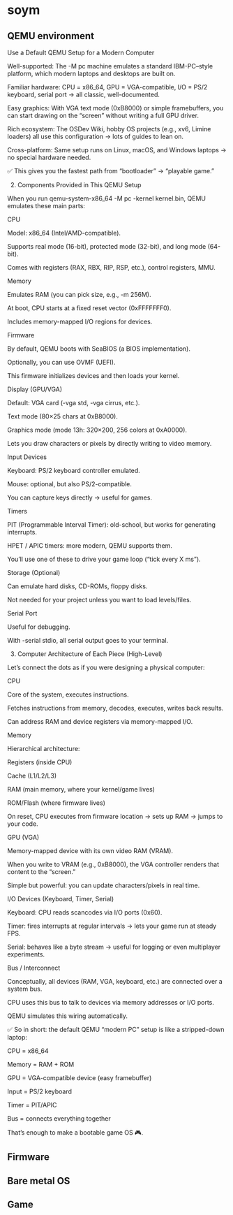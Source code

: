 # soym

## QEMU environment

Use a Default QEMU Setup for a Modern Computer

Well-supported: The -M pc machine emulates a standard IBM-PC–style platform, which modern laptops and desktops are built on.

Familiar hardware: CPU = x86_64, GPU = VGA-compatible, I/O = PS/2 keyboard, serial port → all classic, well-documented.

Easy graphics: With VGA text mode (0xB8000) or simple framebuffers, you can start drawing on the “screen” without writing a full GPU driver.

Rich ecosystem: The OSDev Wiki, hobby OS projects (e.g., xv6, Limine loaders) all use this configuration → lots of guides to lean on.

Cross-platform: Same setup runs on Linux, macOS, and Windows laptops → no special hardware needed.

✅ This gives you the fastest path from “bootloader” → “playable game.”

2. Components Provided in This QEMU Setup

When you run qemu-system-x86_64 -M pc -kernel kernel.bin, QEMU emulates these main parts:

CPU

Model: x86_64 (Intel/AMD-compatible).

Supports real mode (16-bit), protected mode (32-bit), and long mode (64-bit).

Comes with registers (RAX, RBX, RIP, RSP, etc.), control registers, MMU.

Memory

Emulates RAM (you can pick size, e.g., -m 256M).

At boot, CPU starts at a fixed reset vector (0xFFFFFFF0).

Includes memory-mapped I/O regions for devices.

Firmware

By default, QEMU boots with SeaBIOS (a BIOS implementation).

Optionally, you can use OVMF (UEFI).

This firmware initializes devices and then loads your kernel.

Display (GPU/VGA)

Default: VGA card (-vga std, -vga cirrus, etc.).

Text mode (80×25 chars at 0xB8000).

Graphics mode (mode 13h: 320×200, 256 colors at 0xA0000).

Lets you draw characters or pixels by directly writing to video memory.

Input Devices

Keyboard: PS/2 keyboard controller emulated.

Mouse: optional, but also PS/2-compatible.

You can capture keys directly → useful for games.

Timers

PIT (Programmable Interval Timer): old-school, but works for generating interrupts.

HPET / APIC timers: more modern, QEMU supports them.

You’ll use one of these to drive your game loop (“tick every X ms”).

Storage (Optional)

Can emulate hard disks, CD-ROMs, floppy disks.

Not needed for your project unless you want to load levels/files.

Serial Port

Useful for debugging.

With -serial stdio, all serial output goes to your terminal.

3. Computer Architecture of Each Piece (High-Level)

Let’s connect the dots as if you were designing a physical computer:

CPU

Core of the system, executes instructions.

Fetches instructions from memory, decodes, executes, writes back results.

Can address RAM and device registers via memory-mapped I/O.

Memory

Hierarchical architecture:

Registers (inside CPU)

Cache (L1/L2/L3)

RAM (main memory, where your kernel/game lives)

ROM/Flash (where firmware lives)

On reset, CPU executes from firmware location → sets up RAM → jumps to your code.

GPU (VGA)

Memory-mapped device with its own video RAM (VRAM).

When you write to VRAM (e.g., 0xB8000), the VGA controller renders that content to the “screen.”

Simple but powerful: you can update characters/pixels in real time.

I/O Devices (Keyboard, Timer, Serial)

Keyboard: CPU reads scancodes via I/O ports (0x60).

Timer: fires interrupts at regular intervals → lets your game run at steady FPS.

Serial: behaves like a byte stream → useful for logging or even multiplayer experiments.

Bus / Interconnect

Conceptually, all devices (RAM, VGA, keyboard, etc.) are connected over a system bus.

CPU uses this bus to talk to devices via memory addresses or I/O ports.

QEMU simulates this wiring automatically.

✅ So in short: the default QEMU “modern PC” setup is like a stripped-down laptop:

CPU = x86_64

Memory = RAM + ROM

GPU = VGA-compatible device (easy framebuffer)

Input = PS/2 keyboard

Timer = PIT/APIC

Bus = connects everything together

That’s enough to make a bootable game OS 🎮.

## Firmware
## Bare metal OS
## Game

